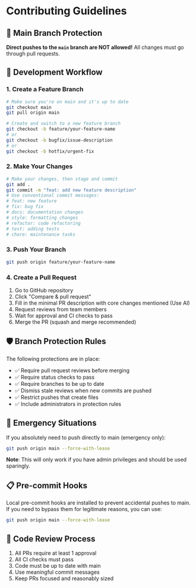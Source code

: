 # Contributing Guidelines

## 🚫 Main Branch Protection

**Direct pushes to the `main` branch are NOT allowed!** All changes must go through pull requests.

## 🔄 Development Workflow

### 1. Create a Feature Branch
```bash
# Make sure you're on main and it's up to date
git checkout main
git pull origin main

# Create and switch to a new feature branch
git checkout -b feature/your-feature-name
# or
git checkout -b bugfix/issue-description
# or
git checkout -b hotfix/urgent-fix
```

### 2. Make Your Changes
```bash
# Make your changes, then stage and commit
git add .
git commit -m "feat: add new feature description"
# Use conventional commit messages:
# feat: new feature
# fix: bug fix
# docs: documentation changes
# style: formatting changes
# refactor: code refactoring
# test: adding tests
# chore: maintenance tasks
```

### 3. Push Your Branch
```bash
git push origin feature/your-feature-name
```

### 4. Create a Pull Request
1. Go to GitHub repository
2. Click "Compare & pull request"
3. Fill in the minimal PR description with core changes mentioned (Use AI)
4. Request reviews from team members
5. Wait for approval and CI checks to pass
6. Merge the PR (squash and merge recommended)

## 🛡️ Branch Protection Rules

The following protections are in place:
- ✅ Require pull request reviews before merging
- ✅ Require status checks to pass
- ✅ Require branches to be up to date
- ✅ Dismiss stale reviews when new commits are pushed
- ✅ Restrict pushes that create files
- ✅ Include administrators in protection rules

## 🚨 Emergency Situations

If you absolutely need to push directly to main (emergency only):
```bash
git push origin main --force-with-lease
```
**Note**: This will only work if you have admin privileges and should be used sparingly.

## 📋 Pre-commit Hooks

Local pre-commit hooks are installed to prevent accidental pushes to main. If you need to bypass them for legitimate reasons, you can use:
```bash
git push origin main --force-with-lease
```

## 🤝 Code Review Process

1. All PRs require at least 1 approval
2. All CI checks must pass
3. Code must be up to date with main
4. Use meaningful commit messages
5. Keep PRs focused and reasonably sized